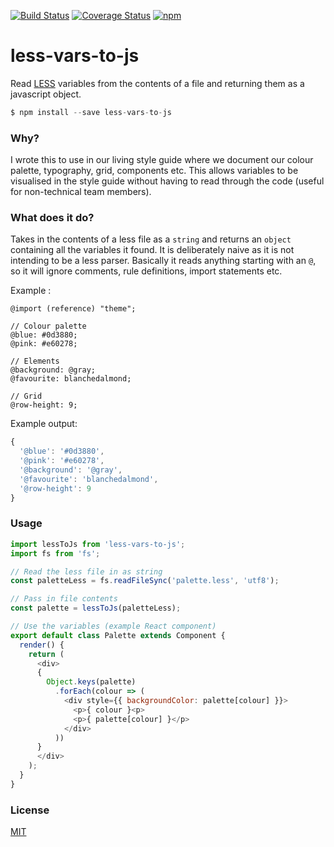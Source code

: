 [![Build Status](https://img.shields.io/travis/mjt01/less-vars-to-js/master.svg?style=flat-square)](https://travis-ci.org/mjt01/less-vars-to-js)
[![Coverage Status](https://img.shields.io/coveralls/mjt01/less-vars-to-js.svg?style=flat-square)](https://coveralls.io/github/mjt01/less-vars-to-js?branch=master)
[![npm](https://img.shields.io/npm/v/less-vars-to-js.svg?style=flat-square)](https://www.npmjs.com/package/less-vars-to-js)
# less-vars-to-js
Read [LESS](http://lesscss.org/) variables from the contents of a file and returning them as a javascript object.
```js
$ npm install --save less-vars-to-js
```

### Why?
I wrote this to use in our living style guide where we document our colour palette, typography, grid, components etc. This allows variables to be visualised in the style guide without having to read through the code (useful for non-technical team members).

### What does it do?
Takes in the contents of a less file as a `string` and returns an `object` containing all the variables it found. It is deliberately naive as it is not intending to be a less parser. Basically it reads anything starting with an `@`, so it will ignore comments, rule definitions, import statements etc.

Example :
```less
@import (reference) "theme";

// Colour palette
@blue: #0d3880;
@pink: #e60278;

// Elements
@background: @gray;
@favourite: blanchedalmond;

// Grid
@row-height: 9;
```
Example output:
```js
{
  '@blue': '#0d3880',
  '@pink': '#e60278',
  '@background': '@gray',
  '@favourite': 'blanchedalmond',
  '@row-height': 9
}
```

### Usage
```js
import lessToJs from 'less-vars-to-js';
import fs from 'fs';

// Read the less file in as string
const paletteLess = fs.readFileSync('palette.less', 'utf8');

// Pass in file contents
const palette = lessToJs(paletteLess);

// Use the variables (example React component)
export default class Palette extends Component {
  render() {
    return (
      <div>
      {
        Object.keys(palette)
          .forEach(colour => (
            <div style={{ backgroundColor: palette[colour] }}>
              <p>{ colour }<p>
              <p>{ palette[colour] }</p>
            </div>
          ))
      }
      </div>
    );
  }
}
```

### License

[MIT](http://mjt01.mit-license.org)
